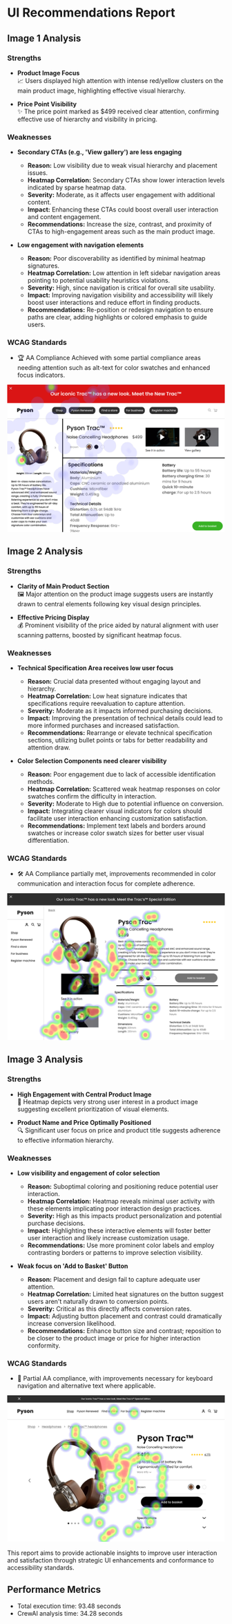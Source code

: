 # UI Recommendations Report

## Image 1 Analysis

### Strengths
- **Product Image Focus**  
  📈 Users displayed high attention with intense red/yellow clusters on the main product image, highlighting effective visual hierarchy.

- **Price Point Visibility**  
  ✨ The price point marked as $499 received clear attention, confirming effective use of hierarchy and visibility in pricing.

### Weaknesses
- **Secondary CTAs (e.g., 'View gallery') are less engaging**  
  - **Reason:** Low visibility due to weak visual hierarchy and placement issues.
  - **Heatmap Correlation:** Secondary CTAs show lower interaction levels indicated by sparse heatmap data.
  - **Severity:** Moderate, as it affects user engagement with additional content.
  - **Impact:** Enhancing these CTAs could boost overall user interaction and content engagement.
  - **Recommendations:** Increase the size, contrast, and proximity of CTAs to high-engagement areas such as the main product image.

- **Low engagement with navigation elements**  
  - **Reason:** Poor discoverability as identified by minimal heatmap signatures.
  - **Heatmap Correlation:** Low attention in left sidebar navigation areas pointing to potential usability heuristics violations.
  - **Severity:** High, since navigation is critical for overall site usability.
  - **Impact:** Improving navigation visibility and accessibility will likely boost user interactions and reduce effort in finding products.
  - **Recommendations:** Re-position or redesign navigation to ensure paths are clear, adding highlights or colored emphasis to guide users.

### WCAG Standards
- 🏆 AA Compliance Achieved with some partial compliance areas needing attention such as alt-text for color swatches and enhanced focus indicators.

![Image 1](heatmaps/p12-1.png)

## Image 2 Analysis

### Strengths
- **Clarity of Main Product Section**  
  🖼️ Major attention on the product image suggests users are instantly drawn to central elements following key visual design principles.

- **Effective Pricing Display**  
  💰 Prominent visibility of the price aided by natural alignment with user scanning patterns, boosted by significant heatmap focus.

### Weaknesses
- **Technical Specification Area receives low user focus**  
  - **Reason:** Crucial data presented without engaging layout and hierarchy.
  - **Heatmap Correlation:** Low heat signature indicates that specifications require reevaluation to capture attention.
  - **Severity:** Moderate as it impacts informed purchasing decisions.
  - **Impact:** Improving the presentation of technical details could lead to more informed purchases and increased satisfaction.
  - **Recommendations:** Rearrange or elevate technical specification sections, utilizing bullet points or tabs for better readability and attention draw.

- **Color Selection Components need clearer visibility**  
  - **Reason:** Poor engagement due to lack of accessible identification methods.
  - **Heatmap Correlation:** Scattered weak heatmap responses on color swatches confirm the difficulty in interaction.
  - **Severity:** Moderate to High due to potential influence on conversion.
  - **Impact:** Integrating clearer visual indicators for colors should facilitate user interaction enhancing customization satisfaction.
  - **Recommendations:** Implement text labels and borders around swatches or increase color swatch sizes for better user visual differentiation.

### WCAG Standards
- 🛠️ AA Compliance partially met, improvements recommended in color communication and interaction focus for complete adherence.

![Image 2](heatmaps/p12-2.png)

## Image 3 Analysis

### Strengths
- **High Engagement with Central Product Image**  
  👀 Heatmap depicts very strong user interest in a product image suggesting excellent prioritization of visual elements.

- **Product Name and Price Optimally Positioned**  
  🔍 Significant user focus on price and product title suggests adherence to effective information hierarchy.

### Weaknesses
- **Low visibility and engagement of color selection**  
  - **Reason:** Suboptimal coloring and positioning reduce potential user interaction.
  - **Heatmap Correlation:** Heatmap reveals minimal user activity with these elements implicating poor interaction design practices.
  - **Severity:** High as this impacts product personalization and potential purchase decisions.
  - **Impact:** Highlighting these interactive elements will foster better user interaction and likely increase customization usage.
  - **Recommendations:** Use more prominent color labels and employ contrasting borders or patterns to improve selection visibility.

- **Weak focus on 'Add to Basket' Button**  
  - **Reason:** Placement and design fail to capture adequate user attention.
  - **Heatmap Correlation:** Limited heat signatures on the button suggest users aren't naturally drawn to conversion points.
  - **Severity:** Critical as this directly affects conversion rates.
  - **Impact:** Adjusting button placement and contrast could dramatically increase conversion likelihood.
  - **Recommendations:** Enhance button size and contrast; reposition to be closer to the product image or price for higher interaction conformity.

### WCAG Standards
- 🚧 Partial AA compliance, with improvements necessary for keyboard navigation and alternative text where applicable.

![Image 3](heatmaps/p12-3.png)

This report aims to provide actionable insights to improve user interaction and satisfaction through strategic UI enhancements and conformance to accessibility standards.

## Performance Metrics
- Total execution time: 93.48 seconds
- CrewAI analysis time: 34.28 seconds

